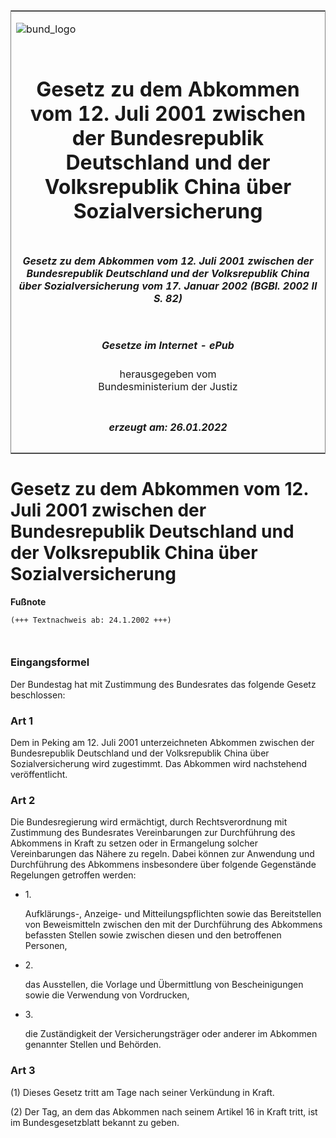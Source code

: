 <span id="DECKBLATT.html"></span>

<table border="0" frame="border" width="100%">

<tr valign="top">

<td align="left">

![bund\_logo](BfJ_2021_Web_de_de.gif)

</td>

<td align="right">

 

</td>

</tr>

<tr align="center" valign="middle">

<td colspan="2">

# Gesetz zu dem Abkommen vom 12. Juli 2001 zwischen der Bundesrepublik Deutschland und der Volksrepublik China über Sozialversicherung

</td>

</tr>

<tr align="center" valign="middle">

<td colspan="2">

##### Gesetz zu dem Abkommen vom 12. Juli 2001 zwischen der Bundesrepublik Deutschland und der Volksrepublik China über Sozialversicherung vom 17. Januar 2002 (BGBl. 2002 II S. 82)

</td>

</tr>

<tr align="center" valign="middle">

<td colspan="2">

  
  

##### Gesetze im Internet - ePub  
  
herausgegeben vom  
Bundesministerium der Justiz

</td>

</tr>

<tr align="center" valign="bottom">

<td colspan="2">

  
  

##### erzeugt am: 26.01.2022

</td>

</tr>

</table>

<span id="BJNR008220002.html"></span>

# Gesetz zu dem Abkommen vom 12. Juli 2001 zwischen der Bundesrepublik Deutschland und der Volksrepublik China über Sozialversicherung

<div>

  
**Fußnote**

<div class="jnhtml">

<div>

<div class="jurAbsatz">

  

``` 
(+++ Textnachweis ab: 24.1.2002 +++)

 
```

</div>

</div>

</div>

</div>

<span id="BJNR008220002BJNE000100000.html"></span>

### Eingangsformel  

<div>

<div class="jnhtml">

<div>

<div class="jurAbsatz">

Der Bundestag hat mit Zustimmung des Bundesrates das folgende Gesetz
beschlossen:

</div>

</div>

</div>

</div>

<span id="BJNR008220002BJNE000200000.html"></span>

### Art 1  

<div>

<div class="jnhtml">

<div>

<div class="jurAbsatz">

Dem in Peking am 12. Juli 2001 unterzeichneten Abkommen zwischen der
Bundesrepublik Deutschland und der Volksrepublik China über
Sozialversicherung wird zugestimmt. Das Abkommen wird nachstehend
veröffentlicht.

</div>

</div>

</div>

</div>

<span id="BJNR008220002BJNE000300000.html"></span>

### Art 2  

<div>

<div class="jnhtml">

<div>

<div class="jurAbsatz">

Die Bundesregierung wird ermächtigt, durch Rechtsverordnung mit
Zustimmung des Bundesrates Vereinbarungen zur Durchführung des Abkommens
in Kraft zu setzen oder in Ermangelung solcher Vereinbarungen das Nähere
zu regeln. Dabei können zur Anwendung und Durchführung des Abkommens
insbesondere über folgende Gegenstände Regelungen getroffen werden:

  - 1\.
    
    <div style="">
    
    Aufklärungs-, Anzeige- und Mitteilungspflichten sowie das
    Bereitstellen von Beweismitteln zwischen den mit der Durchführung
    des Abkommens befassten Stellen sowie zwischen diesen und den
    betroffenen Personen,
    
    </div>

  - 2\.
    
    <div style="">
    
    das Ausstellen, die Vorlage und Übermittlung von Bescheinigungen
    sowie die Verwendung von Vordrucken,
    
    </div>

  - 3\.
    
    <div style="">
    
    die Zuständigkeit der Versicherungsträger oder anderer im Abkommen
    genannter Stellen und Behörden.
    
    </div>

</div>

</div>

</div>

</div>

<span id="BJNR008220002BJNE000400000.html"></span>

### Art 3  

<div>

<div class="jnhtml">

<div>

<div class="jurAbsatz">

(1) Dieses Gesetz tritt am Tage nach seiner Verkündung in Kraft.

</div>

<div class="jurAbsatz">

(2) Der Tag, an dem das Abkommen nach seinem Artikel 16 in Kraft tritt,
ist im Bundesgesetzblatt bekannt zu geben.

</div>

</div>

</div>

</div>
